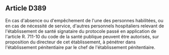Article D389
----
En cas d'absence ou d'empêchement de l'une des personnes habilitées, ou en cas
de nécessité de service, d'autres personnels hospitaliers relevant de
l'établissement de santé signataire du protocole passé en application de
l'article R. 711-10 du code de la santé publique peuvent être autorisés, sur
proposition du directeur de cet établissement, à pénétrer dans l'établissement
pénitentiaire par le chef de l'établissement pénitentiaire.
